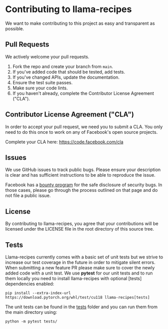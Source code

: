 # Contributing to llama-recipes
We want to make contributing to this project as easy and transparent as
possible.

## Pull Requests
We actively welcome your pull requests.

1. Fork the repo and create your branch from `main`.
2. If you've added code that should be tested, add tests.
3. If you've changed APIs, update the documentation.
4. Ensure the test suite passes.
5. Make sure your code lints.
6. If you haven't already, complete the Contributor License Agreement ("CLA").

## Contributor License Agreement ("CLA")
In order to accept your pull request, we need you to submit a CLA. You only need
to do this once to work on any of Facebook's open source projects.

Complete your CLA here: <https://code.facebook.com/cla>

## Issues
We use GitHub issues to track public bugs. Please ensure your description is
clear and has sufficient instructions to be able to reproduce the issue.

Facebook has a [bounty program](https://www.facebook.com/whitehat/) for the safe
disclosure of security bugs. In those cases, please go through the process
outlined on that page and do not file a public issue.

## License
By contributing to llama-recipes, you agree that your contributions will be licensed
under the LICENSE file in the root directory of this source tree.

## Tests
Llama-recipes currently comes with a basic set of unit tests but we strive to increase our test coverage in the future in order to mitigate silent errors.
When submitting a new feature PR please make sure to cover the newly added code with a unit test.
We use **pytest** for our unit tests and to run them locally you need to install llama-recipes with optional [tests] dependencies enabled:
```
pip install --extra-index-url https://download.pytorch.org/whl/test/cu118 llama-recipes[tests]
```
The unit tests can be found in the [tests](./tests/) folder and you can run them from the main directory using:
```
python -m pytest tests/
```